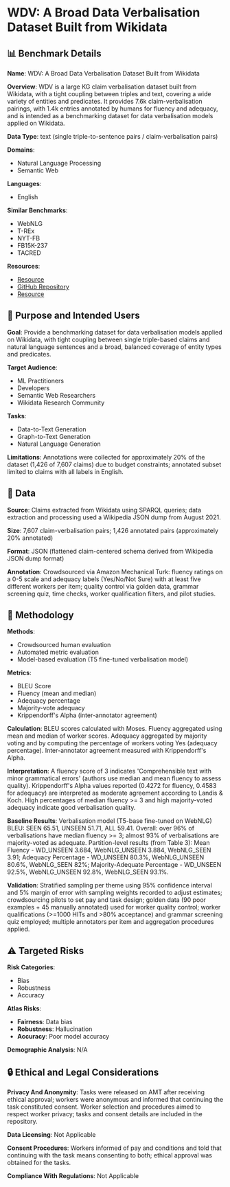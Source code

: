 # WDV: A Broad Data Verbalisation Dataset Built from Wikidata

## 📊 Benchmark Details

**Name**: WDV: A Broad Data Verbalisation Dataset Built from Wikidata

**Overview**: WDV is a large KG claim verbalisation dataset built from Wikidata, with a tight coupling between triples and text, covering a wide variety of entities and predicates. It provides 7.6k claim-verbalisation pairings, with 1.4k entries annotated by humans for fluency and adequacy, and is intended as a benchmarking dataset for data verbalisation models applied on Wikidata.

**Data Type**: text (single triple-to-sentence pairs / claim-verbalisation pairs)

**Domains**:
- Natural Language Processing
- Semantic Web

**Languages**:
- English

**Similar Benchmarks**:
- WebNLG
- T-REx
- NYT-FB
- FB15K-237
- TACRED

**Resources**:
- [Resource](https://doi.org/10.6084/m9.figshare.17159045.v1)
- [GitHub Repository](https://github.com/gabrielmaia7/WDV)
- [Resource](https://arxiv.org/abs/2205.02627)

## 🎯 Purpose and Intended Users

**Goal**: Provide a benchmarking dataset for data verbalisation models applied on Wikidata, with tight coupling between single triple-based claims and natural language sentences and a broad, balanced coverage of entity types and predicates.

**Target Audience**:
- ML Practitioners
- Developers
- Semantic Web Researchers
- Wikidata Research Community

**Tasks**:
- Data-to-Text Generation
- Graph-to-Text Generation
- Natural Language Generation

**Limitations**: Annotations were collected for approximately 20% of the dataset (1,426 of 7,607 claims) due to budget constraints; annotated subset limited to claims with all labels in English.

## 💾 Data

**Source**: Claims extracted from Wikidata using SPARQL queries; data extraction and processing used a Wikipedia JSON dump from August 2021.

**Size**: 7,607 claim-verbalisation pairs; 1,426 annotated pairs (approximately 20% annotated)

**Format**: JSON (flattened claim-centered schema derived from Wikipedia JSON dump format)

**Annotation**: Crowdsourced via Amazon Mechanical Turk: fluency ratings on a 0-5 scale and adequacy labels (Yes/No/Not Sure) with at least five different workers per item; quality control via golden data, grammar screening quiz, time checks, worker qualification filters, and pilot studies.

## 🔬 Methodology

**Methods**:
- Crowdsourced human evaluation
- Automated metric evaluation
- Model-based evaluation (T5 fine-tuned verbalisation model)

**Metrics**:
- BLEU Score
- Fluency (mean and median)
- Adequacy percentage
- Majority-vote adequacy
- Krippendorff's Alpha (inter-annotator agreement)

**Calculation**: BLEU scores calculated with Moses. Fluency aggregated using mean and median of worker scores. Adequacy aggregated by majority voting and by computing the percentage of workers voting Yes (adequacy percentage). Inter-annotator agreement measured with Krippendorff's Alpha.

**Interpretation**: A fluency score of 3 indicates 'Comprehensible text with minor grammatical errors' (authors use median and mean fluency to assess quality). Krippendorff's Alpha values reported (0.4272 for fluency, 0.4583 for adequacy) are interpreted as moderate agreement according to Landis & Koch. High percentages of median fluency >= 3 and high majority-voted adequacy indicate good verbalisation quality.

**Baseline Results**: Verbalisation model (T5-base fine-tuned on WebNLG) BLEU: SEEN 65.51, UNSEEN 51.71, ALL 59.41. Overall: over 96% of verbalisations have median fluency >= 3; almost 93% of verbalisations are majority-voted as adequate. Partition-level results (from Table 3): Mean Fluency - WD_UNSEEN 3.684, WebNLG_UNSEEN 3.884, WebNLG_SEEN 3.91; Adequacy Percentage - WD_UNSEEN 80.3%, WebNLG_UNSEEN 80.6%, WebNLG_SEEN 82%; Majority-Adequate Percentage - WD_UNSEEN 92.5%, WebNLG_UNSEEN 92.8%, WebNLG_SEEN 93.1%.

**Validation**: Stratified sampling per theme using 95% confidence interval and 5% margin of error with sampling weights recorded to adjust estimates; crowdsourcing pilots to set pay and task design; golden data (90 poor examples + 45 manually annotated) used for worker quality control; worker qualifications (>=1000 HITs and >80% acceptance) and grammar screening quiz employed; multiple annotators per item and aggregation procedures applied.

## ⚠️ Targeted Risks

**Risk Categories**:
- Bias
- Robustness
- Accuracy

**Atlas Risks**:
- **Fairness**: Data bias
- **Robustness**: Hallucination
- **Accuracy**: Poor model accuracy

**Demographic Analysis**: N/A

## 🔒 Ethical and Legal Considerations

**Privacy And Anonymity**: Tasks were released on AMT after receiving ethical approval; workers were anonymous and informed that continuing the task constituted consent. Worker selection and procedures aimed to respect worker privacy; tasks and consent details are included in the repository.

**Data Licensing**: Not Applicable

**Consent Procedures**: Workers informed of pay and conditions and told that continuing with the task means consenting to both; ethical approval was obtained for the tasks.

**Compliance With Regulations**: Not Applicable
